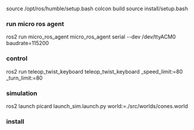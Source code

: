 source /opt/ros/humble/setup.bash
colcon build
source install/setup.bash

### run micro ros agent
ros2 run micro_ros_agent micro_ros_agent serial --dev /dev/ttyACM0 baudrate=115200

### control 
ros2 run teleop_twist_keyboard teleop_twist_keyboard _speed_limit:=80 _turn_limit:=80

### simulation
ros2 launch picard launch_sim.launch.py world:=./src/worlds/cones.world

### install
